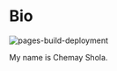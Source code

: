 
# Bio

![pages-build-deployment](https://github.com/academicpages/academicpages.github.io/actions/workflows/pages/pages-build-deployment/badge.svg)

My name is Chemay Shola. 

